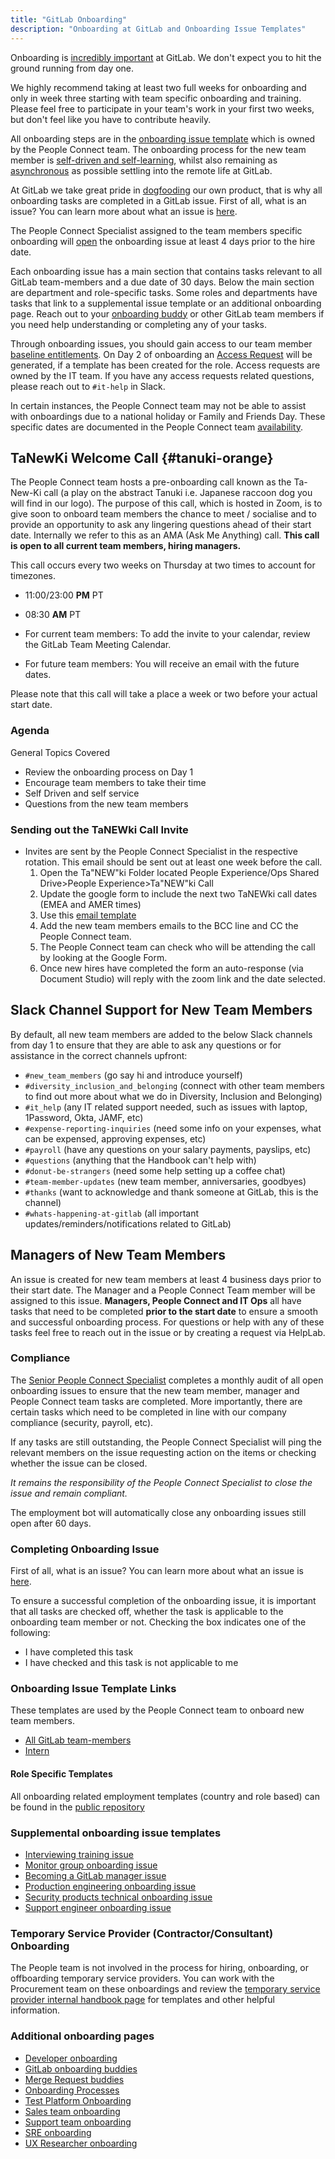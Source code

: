```yaml
---
title: "GitLab Onboarding"
description: "Onboarding at GitLab and Onboarding Issue Templates"
---
```


Onboarding is [incredibly important](/handbook/company/culture/all-remote/onboarding/) at GitLab. We don't expect you to hit the ground running from day one.

We highly recommend taking at least two full weeks for onboarding and only in week three starting with team specific onboarding and training. Please feel free to participate in your team's work in your first two weeks, but don't feel like you have to contribute heavily.

All onboarding steps are in the [onboarding issue template](https://gitlab.com/gitlab-com/people-group/people-operations/employment-templates/-/blob/main/.gitlab/issue_templates/onboarding.md) which is owned by the People Connect team. The onboarding process for the new team member is [self-driven and self-learning](/handbook/values/#self-service-and-self-learning), whilst also remaining as [asynchronous](/handbook/values/#bias-towards-asynchronous-communication) as possible settling into the remote life at GitLab.

At GitLab we take great pride in [dogfooding](/handbook/values/#dogfooding) our own product, that is why all onboarding tasks are completed in a GitLab issue. First of all, what is an issue? You can learn more about what an issue is [here](https://docs.gitlab.com/ee/user/project/issues/).

The People Connect Specialist assigned to the team members specific onboarding will [open](https://internal.gitlab.com/handbook/people-group/people-operations/people-connect/onboarding_process/#onboarding-issue-creation) the onboarding issue at least 4 days prior to the hire date.

Each onboarding issue has a main section that contains tasks relevant to all GitLab team-members and a due date of 30 days. Below the main section are department and role-specific tasks. Some roles and departments have tasks that link to a supplemental issue template or an additional onboarding page.  Reach out to your [onboarding buddy](/handbook/people-group/general-onboarding/onboarding-buddies) or other GitLab team members if you need help understanding or completing any of your tasks.

Through onboarding issues, you should gain access to our team member [baseline entitlements](/handbook/security#baseline-role-based-entitlements-access-runbooks--issue-templates). On Day 2 of onboarding an [Access Request](/handbook/people-group/engineering#access-request-issue-creation) will be generated, if a template has been created for the role. Access requests are owned by the IT team. If you have any access requests related questions, please reach out to `#it-help` in Slack.

In certain instances, the People Connect team may not be able to assist with onboardings due to a national holiday or Family and Friends Day. These specific dates are documented in the People Connect team [availability](https://internal.gitlab.com/handbook/people-group/people-operations/people-connect/people_experience_team/#people-experience-team-availability).

## <i class="fab fa-gitlab fa-fw" style="color:rgb(252,109,38); font-size:.85em" aria-hidden="true"></i> TaNewKi Welcome Call {#tanuki-orange}

The People Connect team hosts a pre-onboarding call known as the Ta-New-Ki call (a play on the abstract Tanuki i.e. Japanese raccoon dog you will find in our logo). The purpose of this call, which is hosted in Zoom, is to give soon to onboard team members the chance to meet / socialise and to provide an opportunity to ask any lingering questions ahead of their start date. Internally we refer to this as an AMA (Ask Me Anything) call. **This call is open to all current team members, hiring managers.**

This call occurs every two weeks on Thursday at two times to account for timezones.

- 11:00/23:00 **PM** PT
- 08:30 **AM** PT

- For current team members: To add the invite to your calendar, review the GitLab Team Meeting Calendar.
- For future team members: You will receive an email with the future dates.

Please note that this call will take a place a week or two before your actual start date.

### Agenda

General Topics Covered

- Review the onboarding process on Day 1
- Encourage team members to take their time
- Self Driven and self service
- Questions from the new team members

### Sending out the TaNEWki Call Invite

- Invites are sent by the People Connect Specialist in the respective rotation. This email should be sent out at least one week before the call.
    1. Open the Ta"NEW"ki Folder located People Experience/Ops Shared Drive>People Experience>Ta"NEW"ki Call
    1. Update the google form to include the next two TaNEWki call dates (EMEA and AMER times)
    1. Use this [email template](https://gitlab.com/gitlab-com/people-group/General/-/blob/master/.gitlab/email_templates/tanewki_welcome_call.md)
    1. Add the new team members emails to the BCC line and CC the People Connect team.
    1. The People Connect team can check who will be attending the call by looking at the Google Form.
    1. Once new hires have completed the form an auto-response (via Document Studio) will reply with the zoom link and the date selected.

## Slack Channel Support for New Team Members

By default, all new team members are added to the below Slack channels from day 1 to ensure that they are able to ask any questions or for assistance in the correct channels upfront:

- `#new_team_members` (go say hi and introduce yourself)
- `#diversity_inclusion_and_belonging` (connect with other team members to find out more about what we do in Diversity, Inclusion and Belonging)
- `#it_help` (any IT related support needed, such as issues with laptop, 1Password, Okta, JAMF, etc)
- `#expense-reporting-inquiries` (need some info on your expenses, what can be expensed, approving expenses, etc)
- `#payroll` (have any questions on your salary payments, payslips, etc)
- `#questions` (anything that the Handbook can't help with)
- `#donut-be-strangers` (need some help setting up a coffee chat)
- `#team-member-updates` (new team member, anniversaries, goodbyes)
- `#thanks` (want to acknowledge and thank someone at GitLab, this is the channel)
- `#whats-happening-at-gitlab` (all important updates/reminders/notifications related to GitLab)

## Managers of New Team Members

An issue is created for new team members at least 4 business days prior to their start date. The Manager and a People Connect Team member will be assigned to this issue. **Managers, People Connect and IT Ops** all have tasks that need to be completed **prior to the start date** to ensure a smooth and successful onboarding process. For questions or help with any of these tasks feel free to reach out in the issue or by creating a request via HelpLab.

### <i class="fas fa-tasks fa-fw color-orange font-awesome"></i>Compliance

The [Senior People Connect Specialist](/job-families/people-group/people-connect) completes a monthly audit of all open onboarding issues to ensure that the new team member, manager and People Connect team tasks are completed. More importantly, there are certain tasks which need to be completed  in line with our company compliance (security, payroll, etc).

If any tasks are still outstanding, the People Connect Specialist will ping the relevant members on the issue requesting action on the items or checking whether the issue can be closed.

*It remains the responsibility of the People Connect Specialist to close the issue and remain compliant.*

The employment bot will automatically close any onboarding issues still open after 60 days.

### <i class="fas fa-tasks fa-fw color-orange font-awesome"></i>Completing Onboarding Issue

First of all, what is an issue? You can learn more about what an issue is [here](https://docs.gitlab.com/ee/user/project/issues/).

To ensure a successful completion of the onboarding issue, it is important that all tasks are checked off, whether the task is applicable to the onboarding team member or not. Checking the box indicates one of the following:

- I have completed this task
- I have checked and this task is not applicable to me

### Onboarding Issue Template Links

These templates are used by the People Connect team to onboard new team members.

- [All GitLab team-members](https://gitlab.com/gitlab-com/people-group/people-operations/employment-templates/-/blob/main/.gitlab/issue_templates/onboarding.md)
- [Intern](https://gitlab.com/gitlab-com/people-group/people-operations/employment-templates/-/blob/main/.gitlab/issue_templates/onboarding_intern_engineering.md)

#### <i class="fas fa-suitcase fa-fw color-orange font-awesome"></i>Role Specific Templates

All onboarding related employment templates (country and role based) can be found in the [public repository](https://gitlab.com/gitlab-com/people-group/people-operations/employment-templates/-/tree/main/.gitlab/issue_templates/onboarding_tasks)

### Supplemental onboarding issue templates

- [Interviewing training issue](https://gitlab.com/gitlab-com/people-group/Training/blob/master/.gitlab/issue_templates/interview_training.md)
- [Monitor group onboarding issue](https://gitlab.com/gitlab-org/monitor/onboarding/blob/master/.gitlab/issue_templates/Monitor_Onboarding.md)
- [Becoming a GitLab manager issue](https://gitlab.com/gitlab-com/people-group/Training/-/blob/master/.gitlab/issue_templates/becoming-a-gitlab-manager.md)
- [Production engineering onboarding issue](https://gitlab.com/gitlab-com/gl-infra/infrastructure/blob/master/.gitlab/issue_templates/onboarding_template.md)
- [Security products technical onboarding issue](https://gitlab.com/gitlab-org/secure/onboarding/blob/master/.gitlab/issue_templates/Technical_Onboarding.md)
- [Support engineer onboarding issue](https://gitlab.com/gitlab-com/support/support-training/blob/main/.gitlab/issue_templates/New%20Support%20Team%20Member%20Start%20Here.md)

### Temporary Service Provider (Contractor/Consultant) Onboarding

The People team is not involved in the process for hiring, onboarding, or offboarding temporary service providers. You can work with the Procurement team on these onboardings and review the [temporary service provider internal handbook page](https://internal.gitlab.com/handbook/it/end-user-services/access-request/temporary-service-providers/?search=temporary+service) for templates and other helpful information.

### Additional onboarding pages

- [Developer onboarding](/handbook/engineering/developer-onboarding/)
- [GitLab onboarding buddies](/handbook/people-group/general-onboarding/onboarding-buddies)
- [Merge Request buddies](/handbook/people-group/general-onboarding/mr-buddies)
- [Onboarding Processes](https://internal.gitlab.com/handbook/people-group/people-operations/people-connect/onboarding_process/)
- [Test Platform Onboarding](/handbook/engineering/infrastructure/test-platform/onboarding/)
- [Sales team onboarding](/handbook/sales/onboarding/)
- [Support team onboarding](/handbook/support/training)
- [SRE onboarding](/handbook/engineering/infrastructure/team/reliability/sre-onboarding/)
- [UX Researcher onboarding](/handbook/product/ux/ux-research/)
